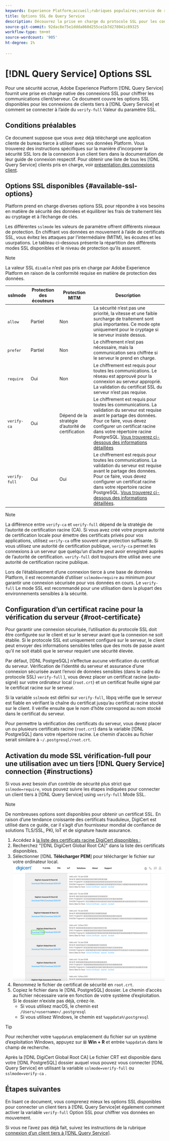```yaml
---
keywords: Experience Platform;accueil;rubriques populaires;service de requête;service de requête;se connecter;se connecter au service de requête;SSL;ssl;sslmode;
title: Options SSL de Query Service
description: Découvrez la prise en charge du protocole SSL pour les connexions tierces à Adobe Experience Platform Query Service et comment vous connecter à l’aide du mode SSL vérification-full.
source-git-commit: 92dac8e75e1ddda860d255ce1b7d278041c89325
workflow-type: tm+mt
source-wordcount: '905'
ht-degree: 1%

---
```


# [!DNL Query Service] Options SSL

Pour une sécurité accrue, Adobe Experience Platform [!DNL Query Service] fournit une prise en charge native des connexions SSL pour chiffrer les communications client/serveur. Ce document couvre les options SSL disponibles pour les connexions de clients tiers à [!DNL Query Service] et comment se connecter à l’aide du `verify-full` Valeur du paramètre SSL.

## Conditions préalables

Ce document suppose que vous avez déjà téléchargé une application cliente de bureau tierce à utiliser avec vos données Platform. Vous trouverez des instructions spécifiques sur la manière d’incorporer la sécurité SSL lors de la connexion à un client tiers dans la documentation de leur guide de connexion respectif. Pour obtenir une liste de tous les [!DNL Query Service] clients pris en charge, voir [présentation des connexions client](./overview.md).

## Options SSL disponibles {#available-ssl-options}

Platform prend en charge diverses options SSL pour répondre à vos besoins en matière de sécurité des données et équilibrer les frais de traitement liés au cryptage et à l’échange de clés.

Les différentes `sslmode` les valeurs de paramètre offrent différents niveaux de protection. En chiffrant vos données en mouvement à l’aide de certificats SSL, vous évitez les attaques par l’intermédiaire (MITM), les écoutes et les usurpations. Le tableau ci-dessous présente la répartition des différents modes SSL disponibles et le niveau de protection qu’ils assurent.

>[!NOTE]
>
> La valeur SSL `disable` n’est pas pris en charge par Adobe Experience Platform en raison de la conformité requise en matière de protection des données.

| sslmode | Protection des écouteurs | Protection MITM | Description |
|---|---|---|---|
| `allow` | Partiel | Non | La sécurité n’est pas une priorité, la vitesse et une faible surcharge de traitement sont plus importantes. Ce mode opte uniquement pour le cryptage si le serveur insiste dessus. |
| `prefer` | Partiel | Non | Le chiffrement n’est pas nécessaire, mais la communication sera chiffrée si le serveur le prend en charge. |
| `require` | Oui | Non | Le chiffrement est requis pour toutes les communications. Le réseau est approuvé pour la connexion au serveur approprié. La validation du certificat SSL du serveur n’est pas requise. |
| `verify-ca` | Oui | Dépend de la stratégie d’autorité de certification | Le chiffrement est requis pour toutes les communications. La validation du serveur est requise avant le partage des données. Pour ce faire, vous devez configurer un certificat racine dans votre répertoire racine PostgreSQL. [Vous trouverez ci-dessous des informations détaillées](#instructions) |
| `verify-full` | Oui | Oui | Le chiffrement est requis pour toutes les communications. La validation du serveur est requise avant le partage des données. Pour ce faire, vous devez configurer un certificat racine dans votre répertoire racine PostgreSQL. [Vous trouverez ci-dessous des informations détaillées](#instructions). |

>[!NOTE]
>
>La différence entre `verify-ca` et `verify-full` dépend de la stratégie de l’autorité de certification racine (CA). Si vous avez créé votre propre autorité de certification locale pour émettre des certificats privés pour vos applications, utilisez `verify-ca` offre souvent une protection suffisante. Si vous utilisez une autorité de certification publique, `verify-ca` permet les connexions à un serveur que quelqu’un d’autre peut avoir enregistré auprès de l’autorité de certification. `verify-full` doit toujours être utilisé avec une autorité de certification racine publique.

Lors de l’établissement d’une connexion tierce à une base de données Platform, il est recommandé d’utiliser `sslmode=require` au minimum pour garantir une connexion sécurisée pour vos données en cours. Le `verify-full` Le mode SSL est recommandé pour une utilisation dans la plupart des environnements sensibles à la sécurité.

## Configuration d’un certificat racine pour la vérification du serveur {#root-certificate}

Pour garantir une connexion sécurisée, l’utilisation du protocole SSL doit être configurée sur le client et sur le serveur avant que la connexion ne soit établie. Si le protocole SSL est uniquement configuré sur le serveur, le client peut envoyer des informations sensibles telles que des mots de passe avant qu’il ne soit établi que le serveur requiert une sécurité élevée.

Par défaut, [!DNL PostgreSQL] n’effectue aucune vérification du certificat du serveur. Vérification de l’identité du serveur et assurance d’une connexion sécurisée avant l’envoi de données sensibles (dans le cadre du protocole SSL) `verify-full` ), vous devez placer un certificat racine (auto-signé) sur votre ordinateur local (`root.crt`) et un certificat feuille signé par le certificat racine sur le serveur.

Si la variable `sslmode` est défini sur `verify-full`, libpq vérifie que le serveur est fiable en vérifiant la chaîne du certificat jusqu’au certificat racine stocké sur le client. Il vérifie ensuite que le nom d’hôte correspond au nom stocké dans le certificat du serveur.

Pour permettre la vérification des certificats du serveur, vous devez placer un ou plusieurs certificats racine (`root.crt`) dans la variable [!DNL PostgreSQL] dans votre répertoire racine. Le chemin d’accès au fichier serait similaire à `~/.postgresql/root.crt`.

## Activation du mode SSL vérification-full pour une utilisation avec un tiers [!DNL Query Service] connection {#instructions}

Si vous avez besoin d’un contrôle de sécurité plus strict que `sslmode=require`, vous pouvez suivre les étapes indiquées pour connecter un client tiers à [!DNL Query Service] using `verify-full` Mode SSL.

>[!NOTE]
>
>De nombreuses options sont disponibles pour obtenir un certificat SSL. En raison d’une tendance croissante des certificats frauduleux, DigiCert est utilisé dans ce guide, car il s’agit d’un fournisseur mondial de confiance de solutions TLS/SSL, PKI, IoT et de signature haute assurance.

1. Accédez à [la liste des certificats racine DigiCert disponibles ;](https://www.digicert.com/kb/digicert-root-certificates.htm)
1. Recherchez &quot;[!DNL DigiCert Global Root CA]&quot; dans la liste des certificats disponibles.
1. Sélectionner [!DNL **Télécharger PEM**] pour télécharger le fichier sur votre ordinateur local.
   ![La liste des certificats racine DigiCert disponibles avec l’option Télécharger PEM mise en surbrillance.](../images/clients/ssl-modes/digicert.png)
1. Renommez le fichier de certificat de sécurité en `root.crt`.
1. Copiez le fichier dans le [!DNL PostgreSQL] dossier. Le chemin d’accès au fichier nécessaire varie en fonction de votre système d’exploitation. Si le dossier n’existe pas déjà, créez-le.
   - Si vous utilisez macOS, le chemin est `/Users/<username>/.postgresql`
   - Si vous utilisez Windows, le chemin est `%appdata%\postgresql`

>[!TIP]
>
>Pour rechercher votre `%appdata%` emplacement du fichier sur un système d’exploitation Windows, appuyez sur ⊞ **Win + R** et entrée `%appdata%` dans le champ de recherche.

Après la [!DNL DigiCert Global Root CA] Le fichier CRT est disponible dans votre [!DNL PostgreSQL] dossier auquel vous pouvez vous connecter [!DNL Query Service] en utilisant la variable `sslmode=verify-full` ou `sslmode=verify-ca` .

## Étapes suivantes

En lisant ce document, vous comprenez mieux les options SSL disponibles pour connecter un client tiers à [!DNL Query Service]et également comment activer la variable `verify-full` Option SSL pour chiffrer vos données en mouvement.

Si vous ne l’avez pas déjà fait, suivez les instructions de la rubrique [connexion d’un client tiers à [!DNL Query Service]](./overview.md).
